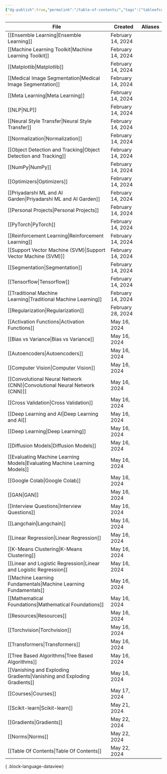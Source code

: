 ```yaml
---
{"dg-publish":true,"permalink":"/table-of-contents/","tags":["tableofcontents","toc"],"noteIcon":"2","updated":"2024-05-22T19:55:07.787+05:30"}
---
```



| File                                                                          | Created           | Aliases   |
| ----------------------------------------------------------------------------- | ----------------- | --------- |
| [[Ensemble Learning\|Ensemble Learning]]                                   | February 14, 2024 | <ul></ul> |
| [[Machine Learning Toolkit\|Machine Learning Toolkit]]                     | February 14, 2024 | <ul></ul> |
| [[Matplotlib\|Matplotlib]]                                                 | February 14, 2024 | <ul></ul> |
| [[Medical Image Segmentation\|Medical Image Segmentation]]                 | February 14, 2024 | <ul></ul> |
| [[Meta Learning\|Meta Learning]]                                           | February 14, 2024 | <ul></ul> |
| [[NLP\|NLP]]                                                               | February 14, 2024 | <ul></ul> |
| [[Neural Style Transfer\|Neural Style Transfer]]                           | February 14, 2024 | <ul></ul> |
| [[Normalization\|Normalization]]                                           | February 14, 2024 | <ul></ul> |
| [[Object Detection and Tracking\|Object Detection and Tracking]]           | February 14, 2024 | <ul></ul> |
| [[NumPy\|NumPy]]                                                           | February 14, 2024 | <ul></ul> |
| [[Optimizers\|Optimizers]]                                                 | February 14, 2024 | <ul></ul> |
| [[Priyadarshi ML and AI Garden\|Priyadarshi ML and AI Garden]]             | February 14, 2024 | <ul></ul> |
| [[Personal Projects\|Personal Projects]]                                   | February 14, 2024 | <ul></ul> |
| [[PyTorch\|PyTorch]]                                                       | February 14, 2024 | <ul></ul> |
| [[Reinforcement Learning\|Reinforcement Learning]]                         | February 14, 2024 | <ul></ul> |
| [[Support Vector Machine (SVM)\|Support Vector Machine (SVM)]]             | February 14, 2024 | <ul></ul> |
| [[Segmentation\|Segmentation]]                                             | February 14, 2024 | <ul></ul> |
| [[Tensorflow\|Tensorflow]]                                                 | February 14, 2024 | <ul></ul> |
| [[Traditional Machine Learning\|Traditional Machine Learning]]             | February 14, 2024 | <ul></ul> |
| [[Regularization\|Regularization]]                                         | February 28, 2024 | <ul></ul> |
| [[Activation Functions\|Activation Functions]]                             | May 16, 2024      | <ul></ul> |
| [[Bias vs Variance\|Bias vs Variance]]                                     | May 16, 2024      | <ul></ul> |
| [[Autoencoders\|Autoencoders]]                                             | May 16, 2024      | <ul></ul> |
| [[Computer Vision\|Computer Vision]]                                       | May 16, 2024      | <ul></ul> |
| [[Convolutional Neural Network (CNN)\|Convolutional Neural Network (CNN)]] | May 16, 2024      | <ul></ul> |
| [[Cross Validation\|Cross Validation]]                                     | May 16, 2024      | <ul></ul> |
| [[Deep Learning and AI\|Deep Learning and AI]]                             | May 16, 2024      | <ul></ul> |
| [[Deep Learning\|Deep Learning]]                                           | May 16, 2024      | <ul></ul> |
| [[Diffusion Models\|Diffusion Models]]                                     | May 16, 2024      | <ul></ul> |
| [[Evaluating Machine Learning Models\|Evaluating Machine Learning Models]] | May 16, 2024      | <ul></ul> |
| [[Google Colab\|Google Colab]]                                             | May 16, 2024      | <ul></ul> |
| [[GAN\|GAN]]                                                               | May 16, 2024      | <ul></ul> |
| [[Interview Questions\|Interview Questions]]                               | May 16, 2024      | <ul></ul> |
| [[Langchain\|Langchain]]                                                   | May 16, 2024      | <ul></ul> |
| [[Linear Regression\|Linear Regression]]                                   | May 16, 2024      | <ul></ul> |
| [[K-Means Clustering\|K-Means Clustering]]                                 | May 16, 2024      | <ul></ul> |
| [[Linear and Logistic Regression\|Linear and Logistic Regression]]         | May 16, 2024      | <ul></ul> |
| [[Machine Learning Fundamentals\|Machine Learning Fundamentals]]           | May 16, 2024      | <ul></ul> |
| [[Mathematical Foundations\|Mathematical Foundations]]                     | May 16, 2024      | <ul></ul> |
| [[Resources\|Resources]]                                                   | May 16, 2024      | <ul></ul> |
| [[Torchvision\|Torchvision]]                                               | May 16, 2024      | <ul></ul> |
| [[Transformers\|Transformers]]                                             | May 16, 2024      | <ul></ul> |
| [[Tree Based Algorithms\|Tree Based Algorithms]]                           | May 16, 2024      | <ul></ul> |
| [[Vanishing and Exploding Gradients\|Vanishing and Exploding Gradients]]   | May 16, 2024      | <ul></ul> |
| [[Courses\|Courses]]                                                       | May 17, 2024      | <ul></ul> |
| [[Scikit-learn\|Scikit-learn]]                                             | May 21, 2024      | <ul></ul> |
| [[Gradients\|Gradients]]                                                   | May 22, 2024      | <ul></ul> |
| [[Norms\|Norms]]                                                           | May 22, 2024      | <ul></ul> |
| [[Table Of Contents\|Table Of Contents]]                                   | May 22, 2024      | <ul></ul> |

{ .block-language-dataview}
